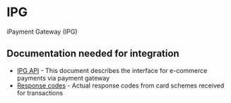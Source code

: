 # IPG
iPayment Gateway (IPG)

## Documentation needed for integration

* [IPG API](https://icard.direct/documents/IPG_API.pdf) - This document describes the interface for e-commerce payments via payment gateway
* [Response codes](https://icard.direct/documents/IPG_API_Response_codes.pdf) - Actual response codes from card schemes received for transactions
<!-- * [IPG API v4.3](https://icard.direct/documents/IPG_API.pdf) - This document describes the interface for e-commerce payments via payment gateway -->
<!-- * [IPG API v4.2](https://icard.direct/documents/IPG_API_v4.2_rev.35.pdf) - Link to previous version -->
<!--* [Testing Guide](https://icard.direct/documents/IPG_API_Testing_guide_v3.4.pdf) -  This document describes the process that the Merchants’ developers need to follow in order to test the IPG API integration with the Merchant’s website shop -->
<!--* [User Manual](https://icard.direct/documents/IPG_API_User_guide_v_3.2.1.pdf) - The purpose of this document is to specify the IPG API Interface and demonstrate how it is used in the most common way. It is intended to be utilized by the Merchant. -->
<!--* [Integration Tests Summary](https://icard.direct/documents/IPG-Integration%20Tests%20Summary.xlsx) - Test cases that need to be completed during integration.-->

